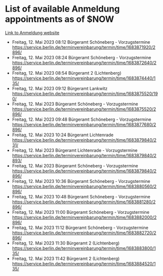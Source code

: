 # List of available Anmeldung appointments as of $NOW
[Link to Anmeldung website](https://service.berlin.de/terminvereinbarung/termin/tag.php?termin=1&anliegen[]=120686&dienstleisterlist=122210,122217,327316,122219,327312,122227,327314,122231,327346,122243,327348,122254,122252,329742,122260,329745,122262,329748,122271,327278,122273,327274,122277,327276,330436,122280,327294,122282,327290,122284,327292,122291,327270,122285,327266,122286,327264,122296,327268,150230,329760,122297,327286,122294,327284,122312,329763,122314,329775,122304,327330,122311,327334,122309,327332,317869,122281,327352,122279,329772,122283,122276,327324,122274,327326,122267,329766,122246,327318,122251,327320,122257,327322,122208,327298,122226,327300&herkunft=http%3A%2F%2Fservice.berlin.de%2Fdienstleistung%2F120686%2F)
- Freitag, 12. Mai 2023 08:12 Bürgeramt Schöneberg - Vorzugstermine https://service.berlin.de/terminvereinbarung/termin/time/1683871920/2896/
- Freitag, 12. Mai 2023 08:24 Bürgeramt Schöneberg - Vorzugstermine https://service.berlin.de/terminvereinbarung/termin/time/1683872640/2896/
- Freitag, 12. Mai 2023 08:54 Bürgeramt 2 (Lichtenberg) https://service.berlin.de/terminvereinbarung/termin/time/1683874440/135/
- Freitag, 12. Mai 2023 09:12 Bürgeramt Lankwitz https://service.berlin.de/terminvereinbarung/termin/time/1683875520/190/
- Freitag, 12. Mai 2023  Bürgeramt Schöneberg - Vorzugstermine https://service.berlin.de/terminvereinbarung/termin/time/1683875520/2896/
- Freitag, 12. Mai 2023 09:48 Bürgeramt Schöneberg - Vorzugstermine https://service.berlin.de/terminvereinbarung/termin/time/1683877680/2896/
- Freitag, 12. Mai 2023 10:24 Bürgeramt Lichtenrade https://service.berlin.de/terminvereinbarung/termin/time/1683879840/231/
- Freitag, 12. Mai 2023  Bürgeramt Lichtenrade - Vorzugstermine https://service.berlin.de/terminvereinbarung/termin/time/1683879840/2893/
- Freitag, 12. Mai 2023  Bürgeramt Schöneberg - Vorzugstermine https://service.berlin.de/terminvereinbarung/termin/time/1683879840/2896/
- Freitag, 12. Mai 2023 10:36 Bürgeramt Schöneberg - Vorzugstermine https://service.berlin.de/terminvereinbarung/termin/time/1683880560/2896/
- Freitag, 12. Mai 2023 10:48 Bürgeramt Schöneberg - Vorzugstermine https://service.berlin.de/terminvereinbarung/termin/time/1683881280/2896/
- Freitag, 12. Mai 2023 11:00 Bürgeramt Schöneberg - Vorzugstermine https://service.berlin.de/terminvereinbarung/termin/time/1683882000/2896/
- Freitag, 12. Mai 2023 11:12 Bürgeramt Schöneberg - Vorzugstermine https://service.berlin.de/terminvereinbarung/termin/time/1683882720/2896/
- Freitag, 12. Mai 2023 11:30 Bürgeramt 2 (Lichtenberg) https://service.berlin.de/terminvereinbarung/termin/time/1683883800/135/
- Freitag, 12. Mai 2023 11:42 Bürgeramt 2 (Lichtenberg) https://service.berlin.de/terminvereinbarung/termin/time/1683884520/135/
